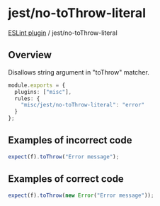# jest/no-toThrow-literal

[ESLint plugin](https://ilyub.github.io/eslint-plugin-misc/) / jest/no-toThrow-literal

## Overview

Disallows string argument in "toThrow" matcher.

```ts
module.exports = {
  plugins: ["misc"],
  rules: {
    "misc/jest/no-toThrow-literal": "error"
  }
};
```

## Examples of incorrect code

```ts
expect(f).toThrow("Error message");
```

## Examples of correct code

```ts
expect(f).toThrow(new Error("Error message"));
```